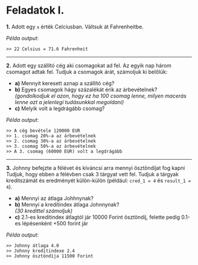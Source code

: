 # Feladatok I.

**1.** Adott egy `x` érték Celciusban. Váltsuk át Fahrenheitbe.

_Példa output_:

```
>> 22 Celsius = 71.6 Fahrenheit
```

---

**2.** Adott egy szállító cég aki csomagokat ad fel. Az egyik nap három csomagot adtak fel. Tudjuk a csomagok árát, számoljuk ki belőlük:

- **a)** Mennyit keresett aznap a szállító cég?
- **b)** Egyes csomagok hágy százalékát érik az árbevételnek?\
  _(gondolkodjuk el azon, hogy ez ha 100 csomag lenne, milyen macerás lenne azt a jelenlegi tudásunkkal megoldani)_
- **c)** Melyik volt a legdrágább csomag?

_Példa output_:

```
>> A cég bevétele 120000 EUR
>> 1. csomag 20%-a az árbevételnek
>> 2. csomag 30%-a az árbevételnek
>> 3. csomag 50%-a az árbevételnek
>> A 3. csomag (60000 EUR) volt a legdrágább
```

---

**3.** Johnny befejzte a félévet és kíváncsi arra mennyi ösztöndíjat fog kapni Tudjuk, hogy ebben a félévben csak 3 tárgyat vett fel. Tudjuk a tárgyak kreditszámát és eredményét külön-külön (például: `cred_1 = 4` és `result_1 = 4`).

- **a)** Mennyi az átlaga Johhnynak?
- **b)** Mennyi a kreditindex átlaga Johnnynak?\
  _(30 kredittel számoljuk)_
- **c)** 2.1-es kreditindex átlagtól jár 10000 Forint ösztöndíj, felette pedig 0.1-es lépésenként +500 forint jár

_Példa output_:

```
>> Johnny átlaga 4.0
>> Johnny kreditindexe 2.4
>> Johnny ösztöndíja 11500 Forint
```

